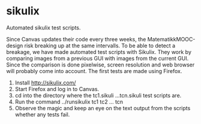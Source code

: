 # sikulix
Automated sikulix test scripts. 

Since Canvas updates their code every three weeks, the MatematikkMOOC-design risk breaking up at the same intervalls. 
To be able to detect a breakage, we have made automated test scripts with Sikulix. They work by comparing images from a previous 
GUI with images from the current GUI. Since the comparison is done pixelwise, screen resolution and web browser will probably 
come into account. The first tests are made using Firefox. 

1. Install http://sikulix.com/ 
2. Start Firefox and log in to Canvas.
3. cd into the directory where the tc1.sikuli ...tcn.sikuli  test scripts are.
4. Run the command ../runsikulix tc1 tc2 ... tcn
5. Observe the magic and keep an eye on the text output from the scripts whether any tests fail.

